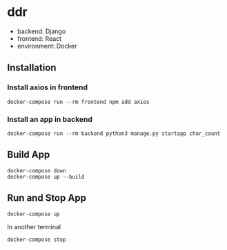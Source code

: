 # ddr
- backend: Django
- frontend: React
- environment: Docker

## Installation

### Install axios in frontend
```
docker-compose run --rm frontend npm add axios
```

### Install an app in backend
```
docker-compose run --rm backend python3 manage.py startapp char_count
```

## Build App
```
docker-compose down
docker-compose up --build
```

## Run and Stop App
```
docker-compose up
```
In another terminal
```
docker-compose stop
```